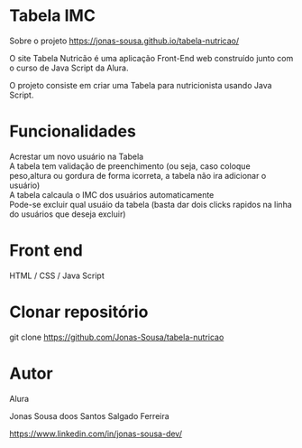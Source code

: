 <h1>Tabela IMC</h1>

Sobre o projeto
https://jonas-sousa.github.io/tabela-nutricao/

O site Tabela Nutricão é uma aplicação Front-End web construído junto com o curso de Java Script da Alura.

O projeto consiste em criar uma Tabela para nutricionista usando Java Script.

# Funcionalidades <br>
Acrestar um novo usuário na Tabela<br>
A tabela tem validação de preenchimento (ou seja, caso coloque peso,altura ou gordura de forma icorreta, a tabela não ira adicionar o usuário)<br>
A tabela calcaula o IMC dos usuários automaticamente <br>
Pode-se excluir qual usuáio da tabela (basta dar dois clicks rapidos na linha do usuários que deseja excluir)<br>


#  Front end <br>
HTML / CSS / Java Script


# Clonar repositório
git clone
https://github.com/Jonas-Sousa/tabela-nutricao

# Autor<br>
Alura <br>

Jonas Sousa doos Santos Salgado Ferreira<br>

https://www.linkedin.com/in/jonas-sousa-dev/
